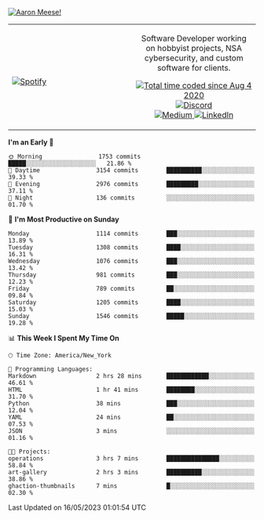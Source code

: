 [![Aaron Meese!](https://user-images.githubusercontent.com/17814535/88975338-a2aabf00-d27f-11ea-963f-8a19608716b4.png)](https://github.com/ajmeese7/readme-ascii "README ASCII")

<!-- Modified from project here: https://github.com/novatorem/novatorem -->
<table width="100%">
  <tr>
  <td width="50%">

&nbsp; <br> [![Spotify](https://ajmeese7.vercel.app/api/spotify)](https://open.spotify.com/user/ajmeese)

  </td>
  <td width="50%">
    <p align="center">
    Software Developer working on hobbyist projects, NSA cybersecurity, and custom software for clients.
    </p>
    <p align="center">
      <a href="https://wakatime.com/@f726891d-3b02-46cd-9b60-e8c59f9e2b14">
        <img src="https://wakatime.com/badge/user/f726891d-3b02-46cd-9b60-e8c59f9e2b14.svg" alt="Total time coded since Aug 4 2020" title="WakaTime" />
      </a>
      <a href="http://link.aaronmeese.com/discord">
        <img src="https://img.shields.io/badge/discord-ajmeese7%234835-369?style=flat-square&logo=discord&logoColor=white&color=purple" alt="Discord" title="Discord">
      </a>
      <br />
      <a href="https://link.aaronmeese.com/medium">
        <img src="https://img.shields.io/badge/medium-ajmeese7-1DB954?style=flat-square&logo=medium&logoColor=white" alt="Medium" title="Medium">
      </a>
      <a href="https://link.aaronmeese.com/linkedin">
        <img src="https://img.shields.io/badge/linkedIn-aaronmeese-1DB954?style=flat-square&logo=linkedin&logoColor=white&color=blue" alt="LinkedIn" title="LinkedIn">
      </a>
    </p>
  </td>

</table>

[//]: <> (The `&nbsp;` is to have Aphelion take up more space)

<!--START_SECTION:waka-->
**I'm an Early 🐤** 

```text
🌞 Morning                1753 commits        █████░░░░░░░░░░░░░░░░░░░░   21.86 % 
🌆 Daytime                3154 commits        ██████████░░░░░░░░░░░░░░░   39.33 % 
🌃 Evening                2976 commits        █████████░░░░░░░░░░░░░░░░   37.11 % 
🌙 Night                  136 commits         ░░░░░░░░░░░░░░░░░░░░░░░░░   01.70 % 
```
📅 **I'm Most Productive on Sunday** 

```text
Monday                   1114 commits        ███░░░░░░░░░░░░░░░░░░░░░░   13.89 % 
Tuesday                  1308 commits        ████░░░░░░░░░░░░░░░░░░░░░   16.31 % 
Wednesday                1076 commits        ███░░░░░░░░░░░░░░░░░░░░░░   13.42 % 
Thursday                 981 commits         ███░░░░░░░░░░░░░░░░░░░░░░   12.23 % 
Friday                   789 commits         ██░░░░░░░░░░░░░░░░░░░░░░░   09.84 % 
Saturday                 1205 commits        ████░░░░░░░░░░░░░░░░░░░░░   15.03 % 
Sunday                   1546 commits        █████░░░░░░░░░░░░░░░░░░░░   19.28 % 
```


📊 **This Week I Spent My Time On** 

```text
🕑︎ Time Zone: America/New_York

💬 Programming Languages: 
Markdown                 2 hrs 28 mins       ████████████░░░░░░░░░░░░░   46.61 % 
HTML                     1 hr 41 mins        ████████░░░░░░░░░░░░░░░░░   31.70 % 
Python                   38 mins             ███░░░░░░░░░░░░░░░░░░░░░░   12.04 % 
YAML                     24 mins             ██░░░░░░░░░░░░░░░░░░░░░░░   07.53 % 
JSON                     3 mins              ░░░░░░░░░░░░░░░░░░░░░░░░░   01.16 % 

🐱‍💻 Projects: 
operations               3 hrs 7 mins        ███████████████░░░░░░░░░░   58.84 % 
art-gallery              2 hrs 3 mins        ██████████░░░░░░░░░░░░░░░   38.86 % 
ghaction-thumbnails      7 mins              █░░░░░░░░░░░░░░░░░░░░░░░░   02.30 % 
```


 Last Updated on 16/05/2023 01:01:54 UTC
<!--END_SECTION:waka-->
